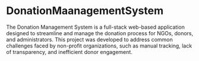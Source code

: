 # DonationMaanagementSystem
The Donation Management System is a full-stack web-based application designed to streamline and manage the donation process for NGOs, donors, and administrators. This project was developed to address common challenges faced by non-profit organizations, such as manual tracking, lack of transparency, and inefficient donor engagement. 
